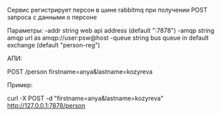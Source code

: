 Сервис регистрирует персон в шине rabbitmq при получении POST запроса с данными о персоне

Параметры:
 -addr string
        web api address (default ":7878")
 -amqp string
        amqp url as amqp://user:psw@host
 -queue string
        bus queue in default exchange (default "person-reg")

 АПИ:

 POST /person
 firstname=anya&lastname=kozyreva

 Пример:

 curl -X POST -d "firstname=anya&lastname=kozyreva" http://127.0.0.1:7878/person


